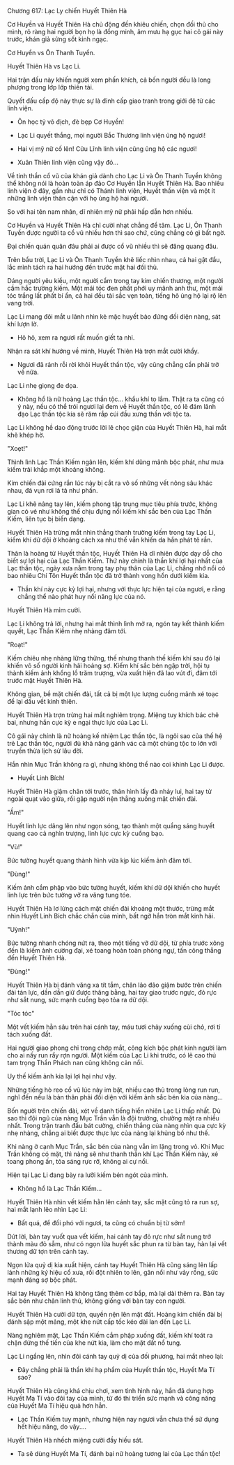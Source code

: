 




Chương 617: Lạc Ly chiến Huyết Thiên Hà


Cơ Huyền và Huyết Thiên Hà chủ động đến khiêu chiến, chọn đối thủ cho mình, rõ ràng hai người bọn họ là đồng minh, âm mưu hạ gục hai cô gái này trước, khán giả sửng sốt kinh ngạc.

Cơ Huyền vs Ôn Thanh Tuyền.

Huyết Thiên Hà vs Lạc Li.

Hai trận đấu này khiến người xem phấn khích, cả bốn người đều là long phượng trong lớp lớp thiên tài.

Quyết đấu cấp độ này thực sự là đỉnh cấp giao tranh trong giới đệ tử các linh viện.

- Ôn học tỷ vô địch, đè bẹp Cơ Huyền!

- Lạc Li quyết thắng, mọi người Bắc Thương linh viện ủng hộ ngươi!

- Hai vị mỹ nữ cố lên! Cửu Lĩnh linh viện cũng ủng hộ các ngươi!

- Xuân Thiên linh viện cũng vậy đó...

Về tinh thần cổ vũ của khán giả dành cho Lạc Li và Ôn Thanh Tuyền không thể không nói là hoàn toàn áp đảo Cơ Huyền lẫn Huyết Thiên Hà. Bao nhiêu linh viện ở đây, gần như chỉ có Thánh linh viện, Huyết thần viện và một ít những linh viện thân cận với họ ủng hộ hai người.

So với hai tên nam nhân, dĩ nhiên mỹ nữ phải hấp dẫn hơn nhiều.

Cơ Huyền và Huyết Thiên Hà chỉ cười nhạt chẳng để tâm. Lạc Li, Ôn Thanh Tuyền được người ta cổ vũ nhiều hơn thì sao chứ, cũng chẳng có gì bất ngờ.

Đại chiến quán quân đâu phải ai được cổ vũ nhiều thì sẽ đăng quang đâu.

Trên bầu trời, Lạc Li và Ôn Thanh Tuyền khẽ liếc nhìn nhau, cả hai gật đầu, lắc mình tách ra hai hướng đến trước mặt hai đối thủ.

Dáng người yêu kiều, một người cầm trong tay kim chiến thương, một người cầm hắc trường kiếm. Một mái tóc đen phất phới uy mãnh anh thư, một mái tóc trắng lất phất bí ẩn, cả hai đều tài sắc vẹn toàn, tiếng hô ủng hộ lại rộ lên vang trời.

Lạc Li mang đôi mắt u lãnh nhìn kẻ mặc huyết bào đứng đối diện nàng, sát khí lượn lờ.

- Hô hô, xem ra ngươi rất muốn giết ta nhỉ.

Nhận ra sát khí hướng về mình, Huyết Thiên Hà trợn mắt cười khẩy.

- Ngươi đã rảnh rỗi rời khỏi Huyết thần tộc, vậy cũng chẳng cần phải trở về nữa.

Lạc Li nhẹ giọng đe dọa.

- Không hổ là nữ hoàng Lạc thần tộc... khẩu khí to lắm. Thật ra ta cũng có ý này, nếu có thể trói ngươi lại đem về Huyết thần tộc, có lẽ đám lãnh đạo Lạc thần tộc kia sẽ răm rắp cúi đầu xưng thần với tộc ta.

Lạc Li không hề dao động trước lời lẽ chọc giận của Huyết Thiên Hà, hai mắt khẽ khép hờ.

"Xoẹt!"

Thình lình Lạc Thần Kiếm ngân lên, kiếm khí dũng mãnh bộc phát, như mưa kiếm trải khắp một khoảng không.

Kim chiến đài cứng rắn lúc này bị cắt ra vô số những vết nông sâu khác nhau, đá vụn rơi lả tả như phấn.

Lạc Li khẽ nâng tay lên, kiếm phong tập trung mục tiêu phía trước, không gian có vẻ như không thể chịu đựng nổi kiếm khí sắc bén của Lạc Thần Kiếm, liên tục bị biến dạng.

Huyết Thiên Hà trừng mắt nhìn thẳng thanh trường kiếm trong tay Lạc Li, kiếm khí dữ dội ở khoảng cách xa như thế vẫn khiến da hắn phát tê rần.

Thân là hoàng tử Huyết thần tộc, Huyết Thiên Hà dĩ nhiên được dạy dỗ cho biết sự lợi hại của Lạc Thần Kiếm. Thứ này chính là thần khí lợi hại nhất của Lạc thần tộc, ngày xưa nằm trong tay phụ thân của Lạc Li, chẳng nhớ nổi có bao nhiêu Chí Tôn Huyết thần tộc đã trở thành vong hồn dưới kiếm kia.

- Thần khí này cực kỳ lợi hại, nhưng với thực lực hiện tại của ngươi, e rằng chẳng thể nào phát huy nổi năng lực của nó.

Huyết Thiên Hà mỉm cười.

Lạc Li không trả lời, nhưng hai mắt thình lình mở ra, ngón tay kết thành kiếm quyết, Lạc Thần Kiếm nhẹ nhàng đâm tới.

"Roạt!"

Kiếm chiêu nhẹ nhàng lững thững, thế nhưng thanh thế kiếm khí sau đó lại khiến vô số người kinh hãi hoảng sợ. Kiếm khí sắc bén ngập trời, hội tụ thành kiếm ảnh khổng lồ trăm trượng, vừa xuất hiện đã lao vút đi, đâm tới trước mặt Huyết Thiên Hà.

Không gian, bề mặt chiến đài, tất cả bị một lực lượng cuồng mãnh xé toạc để lại dấu vết kinh thiên.

Huyết Thiên Hà trợn trừng hai mắt nghiêm trọng. Miệng tuy khích bác chê bai, nhưng hắn cực kỳ e ngại thực lực của Lạc Li.

Cô gái này chính là nữ hoàng kế nhiệm Lạc thần tộc, là ngôi sao của thế hệ trẻ Lạc thần tộc, người đủ khả năng gánh vác cả một chủng tộc to lớn với truyền thừa lịch sử lâu đời.

Hắn nhìn Mục Trần không ra gì, nhưng không thể nào coi khinh Lạc Li được.

- Huyết Linh Bích!

Huyết Thiên Hà giậm chân tới trước, thân hình lấy đà nhảy lui, hai tay từ ngoài quạt vào giữa, rồi gập người nện thẳng xuống mặt chiến đài.

"Ầm!"

Huyết linh lực dâng lên như ngọn sóng, tạo thành một quầng sáng huyết quang cao cả nghìn trượng, linh lực cực kỳ cuồng bạo.

"Vù!"

Bức tường huyết quang thành hình vừa kịp lúc kiếm ảnh đâm tới.

"Đùng!"

Kiếm ảnh cắm phập vào bức tường huyết, kiếm khí dữ dội khiến cho huyết linh lực trên bức tường vỡ ra văng tung tóe.

Huyết Thiên Hà lơ lửng cách mặt chiến đài khoảng một thước, trừng mắt nhìn Huyết Linh Bích chắc chắn của mình, bất ngờ hắn tròn mắt kinh hãi.

"Uỳnh!"

Bức tường nhanh chóng nứt ra, theo một tiếng vỡ dữ dội, từ phía trước xông đến là kiếm ảnh cường đại, xé toang hoàn toàn phòng ngự, tấn công thẳng đến Huyết Thiên Hà.

"Đùng!"

Huyết Thiên Hà bị đánh văng xa tít tắm, chân lảo đảo giậm bước trên chiến đài tán lực, dần dần giữ được thăng bằng, hai tay giao trước ngực, đỏ rực như sắt nung, sức mạnh cuồng bạo tỏa ra dữ dội.

"Tóc tóc"

Một vết kiếm hằn sâu trên hai cánh tay, máu tươi chảy xuống cùi chỏ, rơi tí tách xuống đất.

Hai người giao phong chỉ trong chớp mắt, công kích bộc phát kinh người làm cho ai nấy run rẩy rợn người. Một kiếm của Lạc Li khi trước, có lẽ cao thủ tam trọng Thần Phách nan cũng không cản nổi.

Uy thế kiếm ảnh kia lại lợi hại như vậy.

Những tiếng hò reo cổ vũ lúc này im bặt, nhiều cao thủ trong lòng run run, nghĩ đến nếu là bản thân phải đối diện với kiếm ảnh sắc bén kia của nàng...

Bốn người trên chiến đài, xét về danh tiếng hiển nhiên Lạc Li thấp nhất. Dù sao thì đội ngũ của nàng Mục Trần vẫn là đội trưởng, chường mặt ra nhiều nhất. Trong trận tranh đấu bát cường, chiến thắng của nàng nhìn qua cực kỳ nhẹ nhàng, chẳng ai biết được thực lực của nàng lại khủng bố như thế.

Khi nàng ở cạnh Mục Trần, sắc bén của nàng vẫn im lặng trong vỏ. Khi Mục Trần không có mặt, thì nàng sẽ như thanh thần khí Lạc Thần Kiếm này, xé toang phong ấn, tỏa sáng rực rỡ, không ai cự nổi.

Hiện tại Lạc Li đang bày ra lưỡi kiếm bén ngót của mình.

- Không hổ là Lạc Thần Kiếm...

Huyết Thiên Hà nhìn vết kiếm hằn lên cánh tay, sắc mặt cũng tỏ ra run sợ, hai mắt lạnh lẽo nhìn Lạc Li:

- Bất quá, để đối phó với ngươi, ta cũng có chuẩn bị từ sớm!

Dứt lời, bàn tay vuốt qua vết kiếm, hai cánh tay đỏ rực như sắt nung trở thành màu đỏ sẫm, như có ngọn lửa huyết sắc phun ra từ bàn tay, hàn lại vết thương dữ tợn trên cánh tay.

Ngọn lửa quỷ dị kia xuất hiện, cánh tay Huyết Thiên Hà cũng sáng lên lấp lánh những ký hiệu cổ xưa, rồi đột nhiên to lên, gân nổi như vảy rồng, sức mạnh đáng sợ bộc phát.

Hai tay Huyết Thiên Hà không tăng thêm cơ bắp, mà lại dài thêm ra. Bàn tay sắc bén như chân linh thú, không giống với bàn tay con người.

Huyết Thiên Hà cười dữ tợn, quyền nện lên mặt đất. Hoàng kim chiến đài bị đánh sập một mảng, một khe nứt cấp tốc kéo dài lan đến Lạc Li.

Nàng nghiêm mặt, Lạc Thần Kiếm cắm phập xuống đất, kiếm khí toát ra chặn đứng thế tiến của khe nứt kia, làm cho mặt đất nổ tung.

Lạc Li ngẩng lên, nhìn đôi cánh tay quỷ dị của đối phương, hai mắt nheo lại:

- Đây chẳng phải là thần khí hạ phẩm của Huyết thần tộc, Huyết Ma Tí sao?

Huyết Thiên Hà cũng khá chịu chơi, xem tình hình này, hắn đã dung hợp Huyết Ma Tí vào đôi tay của mình, từ đó thi triển sức mạnh và công năng của Huyết Ma Tí hiệu quả hơn hẳn.

- Lạc Thần Kiếm tuy mạnh, nhưng hiện nay ngươi vẫn chưa thể sử dụng hết hiệu năng, do vậy....

Huyết Thiên Hà nhếch miệng cười đầy hiếu sát.

- Ta sẽ dùng Huyết Ma Tí, đánh bại nữ hoàng tương lai của Lạc thần tộc!




